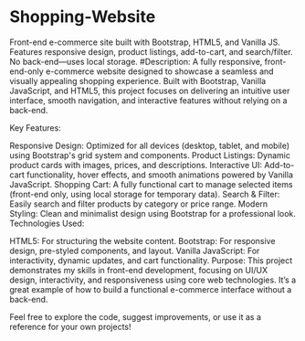 # Shopping-Website
Front-end e-commerce site built with Bootstrap, HTML5, and Vanilla JS. Features responsive design, product listings, add-to-cart, and search/filter. No back-end—uses local storage. 
#Description:
A fully responsive, front-end-only e-commerce website designed to showcase a seamless and visually appealing shopping experience. Built with Bootstrap, Vanilla JavaScript, and HTML5, this project focuses on delivering an intuitive user interface, smooth navigation, and interactive features without relying on a back-end.

Key Features:

Responsive Design: Optimized for all devices (desktop, tablet, and mobile) using Bootstrap's grid system and components.
Product Listings: Dynamic product cards with images, prices, and descriptions.
Interactive UI: Add-to-cart functionality, hover effects, and smooth animations powered by Vanilla JavaScript.
Shopping Cart: A fully functional cart to manage selected items (front-end only, using local storage for temporary data).
Search & Filter: Easily search and filter products by category or price range.
Modern Styling: Clean and minimalist design using Bootstrap for a professional look.
Technologies Used:

HTML5: For structuring the website content.
Bootstrap: For responsive design, pre-styled components, and layout.
Vanilla JavaScript: For interactivity, dynamic updates, and cart functionality.
Purpose:
This project demonstrates my skills in front-end development, focusing on UI/UX design, interactivity, and responsiveness using core web technologies. It’s a great example of how to build a functional e-commerce interface without a back-end.



Feel free to explore the code, suggest improvements, or use it as a reference for your own projects!

